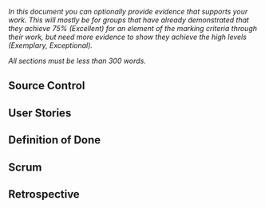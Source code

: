 _In this document you can optionally provide evidence that supports your work. This will mostly be for groups that have already demonstrated that they achieve 75% (Excellent) for an element of the marking criteria through their work, but need more evidence to show they achieve the high levels (Exemplary, Exceptional)._

_All sections must be less than 300 words._

## Source Control


## User Stories


## Definition of Done


## Scrum


## Retrospective
